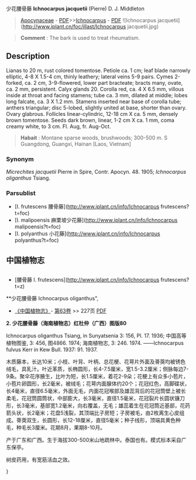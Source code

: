 少花腰骨藤 **Ichnocarpus jacquetii** (Pierre) D. J. Middleton

> [Apocynaceae](http://www.iplant.cn/info/Apocynaceae?t=foc) - [PDF](http://www.iplant.cn/foc/pdf/Apocynaceae.pdf)>>[Ichnocarpus](http://www.iplant.cn/info/Ichnocarpus?t=foc) - [PDF](http://www.iplant.cn/foc/pdf/Ichnocarpus.pdf)
![Ichnocarpus jacquetii](http://www.iplant.cn/foc/illast/Ichnocarpus jacquetii.jpg)

> **Comment** : 
> The bark is used to treat rheumatism.

## Description

Lianas to 20 m, rust colored tomentose. Petiole ca. 1 cm; leaf blade narrowly elliptic, 4-8 X 1.5-4 cm, thinly leathery; lateral veins 5-9 pairs. Cymes 2-forked, ca. 2 cm, 3-9-flowered, lower part bracteate; bracts many, ovate, ca. 2 mm, persistent. Calyx glands 20. Corolla red, ca. 4 X 6.5 mm, villous inside at throat and facing stamens; tube ca. 3 mm, dilated at middle; lobes long falcate, ca. 3 X 1.2 mm. Stamens inserted near base of corolla tube; anthers triangular; disc 5-lobed, slightly united at base, shorter than ovary. Ovary glabrous. Follicles linear-cylindric, 12-18 cm X ca. 5 mm, densely brown tomentose. Seeds dark brown, linear, 1-2 cm X ca. 1 mm, coma creamy white, to 3 cm. Fl. Aug, fr. Aug-Oct.

> **Habait** : 
> Montane sparse woods, brushwoods; 300-500 m. S Guangdong, Guangxi, Hainan [Laos, Vietnam]

### Synonym
*Micrechites jacquetii* Pierre in Spire, Contr. Apocyn. 48. 1905; *Ichnocarpus oliganthus* Tsiang.

### Parsublist

* [I.  frutescens  腰骨藤](http://www.iplant.cn/info/Ichnocarpus frutescens?t=foc)
* [I.  malipoensis  麻栗坡少花藤](http://www.iplant.cn/info/Ichnocarpus malipoensis?t=foc)
* [I.  polyanthus  小花藤](http://www.iplant.cn/info/Ichnocarpus polyanthus?t=foc)

## 中国植物志

## 
* [腰骨藤  I.  frutescens](http://www.iplant.cn/info/Ichnocarpus frutescens?t=z)

**少花腰骨藤 Ichnocarpus oliganthus",

* [《中国植物志》](http://www.iplant.cn/frps)- [第63卷](http://www.iplant.cn/frps/vol/63) >> 227页 [PDF](http://www.iplant.cn/frps/pdf/63/227a.pdf)

**2. 少花腰骨藤（海南植物志）红杜仲（广西）图版80**

Ichnocarpus oliganthus Tsiang, in Sunyatsenia 3: 156, Pl. 17. 1936; 中国高等植物图鉴, 3: 456, 图4866. 1974; 海南植物志, 3: 246. 1974. ——Ichnocarpus fulvus Kerr in Kew Bull. 1937: 91. 1937.

木质藤本，长达10米；小枝、叶背、叶柄、总花梗、花萼片外面及蓇葖均被锈色绒毛，具乳汁。叶近革质，长椭圆形，长4-7.5厘米，宽1.5-3.2厘米；侧脉每边7-9条。聚伞花序腋生，比叶为短，长1.5厘米，着花2-9朵；花梗上有众多小苞片，小苞片卵圆形，长2毫米，被绒毛；花萼内面腺体约20个；花冠红色，高脚碟状，长4毫米，直径6.5毫米，外面无毛，内面花冠喉部及雄蕊背后的花冠筒壁上被长柔毛，花冠筒圆筒状，中部膨大，长3毫米，直径1.5毫米，花冠裂片长圆状镰刀形，长3毫米，基部宽1.2毫米，向右覆盖，无毛；雄蕊着生在花冠筒近基部，花药箭头状，长2毫米；花盘5浅裂，其顶端比子房短；子房被毛，由2枚离生心皮组成。蓇葖双生，长圆形，长12-18厘米，直径5毫米；种子线形，顶端具黄色种毛，种毛长3厘米。花期8月，果期8-10月。

产于广东和广西。生于海拔300-500米山地疏林中。泰国也有。模式标本采自广东保亭。

树皮药用，有宽筋活血之效。

}
